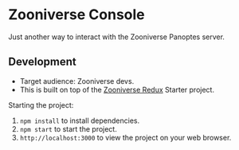 # Zooniverse Console

Just another way to interact with the Zooniverse Panoptes server.

## Development

* Target audience: Zooniverse devs.
* This is built on top of the [Zooniverse Redux](https://github.com/zooniverse/zoo-reduxify) Starter project.

Starting the project:

1. `npm install` to install dependencies.
2. `npm start` to start the project.
3. `http://localhost:3000` to view the project on your web browser.
